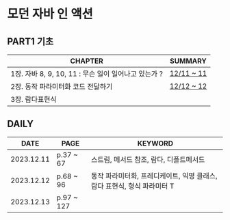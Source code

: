 # 모던 자바 인 액션

## PART1 기초
| **CHAPTER**                                  | **SUMMARY**                                                                                           |
|------------------------------------------|-------------------------------------------------------------------------------------------------------|
| 1장. 자바  8, 9, 10, 11 :  무슨 일이 일어나고 있는가 ? | [12/11 ~ 11](https://github.com/crystalYoo99/java/blob/main/modern-java-in-action/chap01/Chapter1.md) |
| 2장. 동작 파라미터화 코드 전달하기                     | [12/12 ~ 12](https://github.com/crystalYoo99/java/blob/main/modern-java-in-action/chap02/Chapter2.md) |
| 3장. 람다표현식                                |                                                                                                       |

## DAILY
| **DATE**   | **PAGE**   | **KEYWORD** |
|------------|------------|-------------|
| 2023.12.11 | p.37 ~ 67  | 스트림, 메서드 참조, 람다, 디폴트메서드 |
| 2023.12.12 | p.68 ~ 96  | 동작 파라미터화, 프레디케이트, 익명 클래스, 람다 표현식, 형식 파라미터 T |
| 2023.12.13 | p.97 ~ 127 |  |